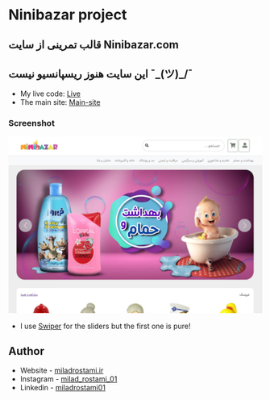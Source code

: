 # Ninibazar project
## قالب تمرینی از سایت Ninibazar.com

## این سایت هنوز ریسپانسیو نیست  ¯\_(ツ)_/¯



- My live code: [Live](https://ninibazar-pure.vercel.app/)
- The main site: [Main-site](https://www.ninibazar.com/)


### Screenshot

![](./img/screenshot/screenShot.png)

- I use [Swiper](https://swiperjs.com/) for the sliders but the first one is pure!

## Author

- Website - [miladrostami.ir](https://miladrostami01.ir/)
- Instagram - [milad_rostami_01](https://www.instagram.com/milad_rostami_01/)
- Linkedin - [miladrostami01](https://www.linkedin.com/in/miladrostami01/)
